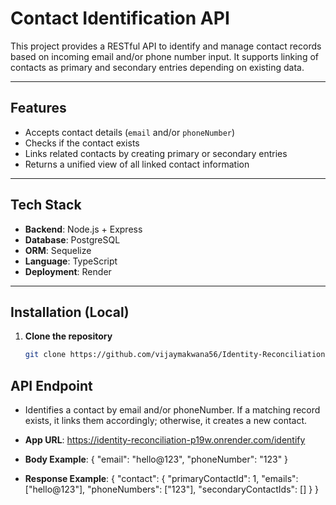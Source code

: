 # Contact Identification API

This project provides a RESTful API to identify and manage contact records based on incoming email and/or phone number input. It supports linking of contacts as primary and secondary entries depending on existing data.

---

## Features

- Accepts contact details (`email` and/or `phoneNumber`)
- Checks if the contact exists
- Links related contacts by creating primary or secondary entries
- Returns a unified view of all linked contact information

---

##  Tech Stack

- **Backend**: Node.js + Express
- **Database**: PostgreSQL
- **ORM**: Sequelize
- **Language**: TypeScript
- **Deployment**: Render

---

##  Installation (Local)

1. **Clone the repository**

   ```bash
   git clone https://github.com/vijaymakwana56/Identity-Reconciliation


##   API Endpoint

- Identifies a contact by email and/or phoneNumber. If a matching record exists, it links them accordingly; otherwise, it creates a new contact.
- **App URL**: https://identity-reconciliation-p19w.onrender.com/identify
- **Body Example**: {
  "email": "hello@123",
  "phoneNumber": "123"
}

- **Response Example**: {
  "contact": {
    "primaryContactId": 1,
    "emails": ["hello@123"],
    "phoneNumbers": ["123"],
    "secondaryContactIds": []
  }
}


